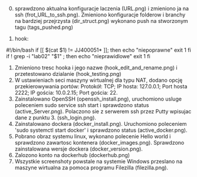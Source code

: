 0. sprawdzono aktualna konfiguracje laczenia (URL.png) i zmieniono ja na ssh (frot_URL_to_ssh.png). Zmieniono konfiguracje folderow i branchy na bardziej przejrzysta (dir_struct.png) wykonano push na stworzonym tagu (tags_pushed.png)

2. hook:

#!/bin/bash
if [[ $(cat $1) != JJ400051* ]]; then
    echo "niepoprawne"
    exit 1
fi
if ! grep -i "lab02" "$1" ; then
	echo "nieprawidlowe"
	exit 1
fi

1. Zmieniono tresc hooka i jego nazwe (hook_edit_and_rename.png) i przetestowano dzialanie (hook_testing.png)
3. W ustawieniach seci maszyny wirtualnej dla typu NAT, dodano opcję przekierowywania portów:
Protokół: TCP; IP hosta: 127.0.0.1; Port hosta 2222; IP gościa: 10.0.2.15; Port gościa: 22.
4. Zainstalowano OpenSSH (openssh_install.png), uruchomiono usluge poleceniem sudo service ssh start i sprawdzono status (active_Server.png). Polaczono sie z serwerem ssh przez Putty wpisujac dane z punktu 3. (ssh_login.png).
5. Zainstalowano dockera (docker_install.png). Uruchomiono poleceniem 'sudo systemctl start docker' i sprawdzono status (active_docker.png).
6. Pobrano obraz systemu linux, wykonano polecenie Hello world i sprawdzono zawartosc kontenera (docker_images.png). Sprawdzono zainstalowana wersje dockera (docker_version.png).
7. Zalozono konto na dockerhub (dockerhub.png)
8. Wszystkie screenshoty powstale na systemie Windows przeslano na maszyne wirtualna za pomoca programu Filezilla (filezilla.png).


